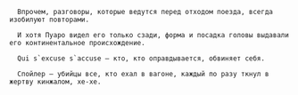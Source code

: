       Впрочем, разговоры, которые ведутся перед отходом поезда, всегда изобилуют повторами.

      И хотя Пуаро видел его только сзади, форма и посадка головы выдавали его континентальное происхождение.

      Qui s`excuse s`accuse — кто, кто оправдывается, обвиняет себя.

      Спойлер — убийцы все, кто ехал в вагоне, каждый по разу ткнул в жертву кинжалом, хе-хе.

